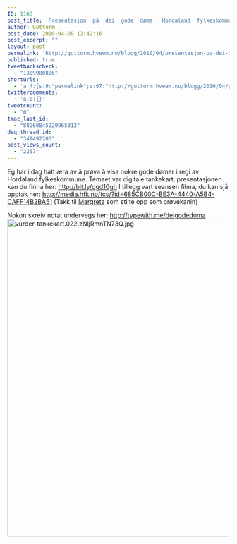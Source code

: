 ```yaml
---
ID: 1163
post_title: 'Presentasjon  på  dei  gode  døma,  Hordaland  fylkeskommune'
author: Guttorm
post_date: 2010-04-08 12:42:16
post_excerpt: ""
layout: post
permalink: 'http://guttorm.hveem.no/blogg/2010/04/presentasjon-pa-dei-gode-d%c3%b8ma-hordaland-fylkeskommune/'
published: true
tweetbackscheck:
  - "1309980826"
shorturls:
  - 'a:4:{s:9:"permalink";s:97:"http://guttorm.hveem.no/blogg/2010/04/presentasjon-pa-dei-gode-d%c3%b8ma-hordaland-fylkeskommune/";s:7:"tinyurl";s:26:"http://tinyurl.com/yg5j347";s:4:"isgd";s:18:"http://is.gd/bjXVi";s:5:"bitly";s:20:"http://bit.ly/dlLOmA";}'
twittercomments:
  - 'a:0:{}'
tweetcount:
  - "0"
tmac_last_id:
  - "88260845229965312"
dsq_thread_id:
  - "349492206"
post_views_count:
  - "2257"
---
```

Eg har i dag hatt æra av å prøva å visa nokre gode dømer i regi av Hordaland fylkeskommune.
Temaet var digitale tankekart, presentasjonen kan du finna her: <a href="http://bit.ly/dgd10gh">http://bit.ly/dgd10gh</a>
I tillegg vart seansen filma, du kan sjå opptak her: <a href="http://media.hfk.no/tcs/?id=685CB00C-BE3A-4440-A5B4-CAFF14B2BA51">http://media.hfk.no/tcs/?id=685CB00C-BE3A-4440-A5B4-CAFF14B2BA51</a> (Takk til <a href="http://twitter.com/margreta">Margreta</a> som stilte opp som prøvekanin)

Nokon skreiv notat undervegs her: <a href="http://typewith.me/deigodedoma">http://typewith.me/deigodedoma</a>
<a href="http://guttorm.hveem.no/blogg/wp-content/uploads/2010/04/vurder-tankekart.022.zNljRmnTN73Q.jpg"><img src="http://guttorm.hveem.no/blogg/wp-content/uploads/2010/04/vurder-tankekart.022.zNljRmnTN73Q.jpg" alt="vurder-tankekart.022.zNljRmnTN73Q.jpg" width="1280" height="720" /></a>